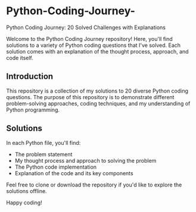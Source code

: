 # Python-Coding-Journey-
Python Coding Journey: 20 Solved Challenges with Explanations

Welcome to the Python Coding Journey repository! Here, you'll find solutions to a variety of Python coding questions that I've solved. Each solution comes with an explanation of the thought process, approach, and code itself.

## Introduction
This repository is a collection of my solutions to 20 diverse Python coding questions. The purpose of this repository is to demonstrate different problem-solving approaches, coding techniques, and my understanding of Python programming.

## Solutions
In each Python file, you'll find:
- The problem statement
- My thought process and approach to solving the problem
- The Python code implementation
- Explanation of the code and its key components


Feel free to clone or download the repository if you'd like to explore the solutions offline.

Happy coding!
